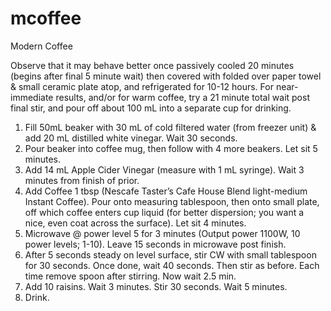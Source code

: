 # mcoffee
Modern Coffee

Observe that it may behave better once passively cooled 20 minutes (begins after final 5 minute wait) then covered with folded over paper towel & small ceramic plate atop, and refrigerated for 10-12 hours. For near-immediate results, and/or for warm coffee, try a 21 minute total wait post final stir, and pour off about 100 mL into a separate cup for drinking. 

1. Fill 50mL beaker with 30 mL of cold filtered water (from freezer unit) & add 20 mL distilled white vinegar. Wait 30 seconds.
2. Pour beaker into coffee mug, then follow with 4 more beakers. Let sit 5 minutes.
3. Add 14 mL Apple Cider Vinegar (measure with 1 mL syringe). Wait 3 minutes from finish of prior.
4. Add Coffee 1 tbsp (Nescafe Taster’s Cafe House Blend light-medium Instant Coffee). Pour onto measuring tablespoon, then onto small plate, off which coffee enters cup liquid (for better dispersion; you want a nice, even coat across the surface). Let sit 4 minutes.
5. Microwave @ power level 5 for 3 minutes (Output power 1100W, 10 power levels; 1-10). Leave 15 seconds in microwave post finish.
6. After 5 seconds steady on level surface, stir CW with small tablespoon for 30 seconds. Once done, wait 40 seconds. Then stir as before. Each time remove spoon after stirring. Now wait 2.5 min.
7. Add 10 raisins. Wait 3 minutes. Stir 30 seconds. Wait 5 minutes.
8. Drink.
